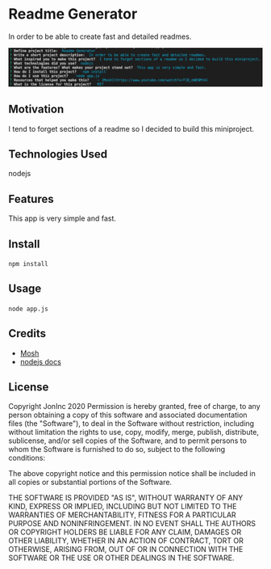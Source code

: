 # Readme Generator
In order to be able to create fast and detailed readmes.

![Image](./readmeDemo.png)
## Motivation
I tend to forget sections of a readme so I decided to build this miniproject.
## Technologies Used
nodejs
## Features
This app is very simple and fast.
## Install
`npm install`
## Usage
`node app.js`
## Credits
 - [Mosh](https://www.youtube.com/watch?v=TlB_eWDSMt4)
 - [nodejs docs](https://nodejs.org/)
## License
Copyright JonInc 2020
Permission is hereby granted, free of charge, to any person obtaining a copy of this software and associated documentation files (the "Software"), to deal in the Software without restriction, including without limitation the rights to use, copy, modify, merge, publish, distribute, sublicense, and/or sell copies of the Software, and to permit persons to whom the Software is furnished to do so, subject to the following conditions:

The above copyright notice and this permission notice shall be included in all copies or substantial portions of the Software.

THE SOFTWARE IS PROVIDED "AS IS", WITHOUT WARRANTY OF ANY KIND, EXPRESS OR IMPLIED, INCLUDING BUT NOT LIMITED TO THE WARRANTIES OF MERCHANTABILITY, FITNESS FOR A PARTICULAR PURPOSE AND NONINFRINGEMENT. IN NO EVENT SHALL THE AUTHORS OR COPYRIGHT HOLDERS BE LIABLE FOR ANY CLAIM, DAMAGES OR OTHER LIABILITY, WHETHER IN AN ACTION OF CONTRACT, TORT OR OTHERWISE, ARISING FROM, OUT OF OR IN CONNECTION WITH THE SOFTWARE OR THE USE OR OTHER DEALINGS IN THE SOFTWARE.